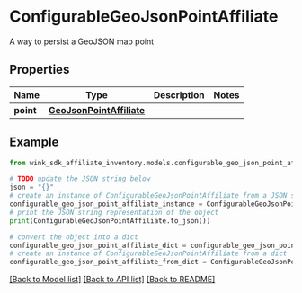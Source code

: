 # ConfigurableGeoJsonPointAffiliate

A way to persist a GeoJSON map point

## Properties

Name | Type | Description | Notes
------------ | ------------- | ------------- | -------------
**point** | [**GeoJsonPointAffiliate**](GeoJsonPointAffiliate.md) |  | 

## Example

```python
from wink_sdk_affiliate_inventory.models.configurable_geo_json_point_affiliate import ConfigurableGeoJsonPointAffiliate

# TODO update the JSON string below
json = "{}"
# create an instance of ConfigurableGeoJsonPointAffiliate from a JSON string
configurable_geo_json_point_affiliate_instance = ConfigurableGeoJsonPointAffiliate.from_json(json)
# print the JSON string representation of the object
print(ConfigurableGeoJsonPointAffiliate.to_json())

# convert the object into a dict
configurable_geo_json_point_affiliate_dict = configurable_geo_json_point_affiliate_instance.to_dict()
# create an instance of ConfigurableGeoJsonPointAffiliate from a dict
configurable_geo_json_point_affiliate_from_dict = ConfigurableGeoJsonPointAffiliate.from_dict(configurable_geo_json_point_affiliate_dict)
```
[[Back to Model list]](../README.md#documentation-for-models) [[Back to API list]](../README.md#documentation-for-api-endpoints) [[Back to README]](../README.md)


